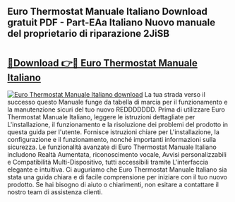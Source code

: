 ## Euro Thermostat Manuale Italiano Download gratuit PDF - Part-EAa Italiano Nuovo manuale del proprietario di riparazione 2JiSB

# <h2><a href="http://dfb1izv.blite.top/?on=Euro+Thermostat+Manuale+Italiano">🔗Download 👉🔴 Euro Thermostat Manuale Italiano</a></h2>

[![Euro Thermostat Manuale Italiano download](https://i.imgur.com/lujVjoI.png)](http://dfb1izv.blite.top/?on=Euro+Thermostat+Manuale+Italiano)
La tua strada verso il successo questo Manuale funge da tabella di marcia per il funzionamento e la manutenzione sicuri del tuo nuovo REDDDDDDD. Prima di utilizzare Euro Thermostat Manuale Italiano, leggere le istruzioni dettagliate per L'installazione, il funzionamento e la risoluzione dei problemi del prodotto in questa guida per l'utente. Fornisce istruzioni chiare per L'installazione, la configurazione e il funzionamento, nonché importanti informazioni sulla sicurezza. Le funzionalità avanzate di Euro Thermostat Manuale Italiano includono Realtà Aumentata, riconoscimento vocale, Avvisi personalizzabili e Compatibilità Multi-Dispositivo, tutti accessibili tramite L'interfaccia elegante e intuitiva. Ci auguriamo che Euro Thermostat Manuale Italiano sia stata una guida chiara e di facile comprensione per iniziare con il tuo nuovo prodotto. Se hai bisogno di aiuto o chiarimenti, non esitare a contattare il nostro team di assistenza clienti.
